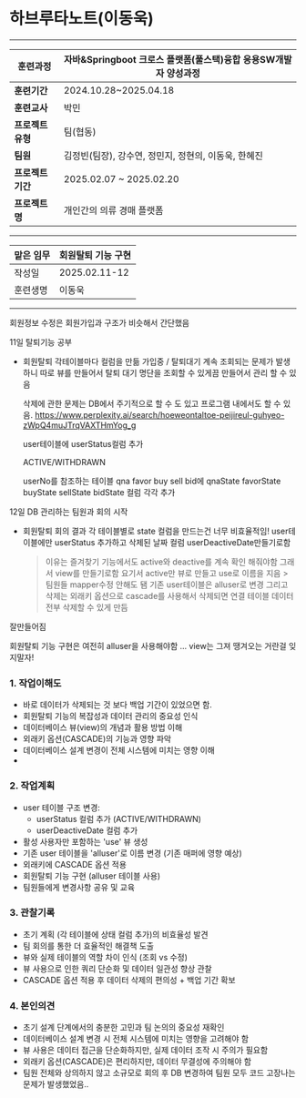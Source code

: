 
# 하브루타노트(이동욱)

---

| **훈련과정** | 자바&Springboot 크로스 플랫폼(풀스택)융합 응용SW개발자 양성과정 |
| --- | --- |
| **훈련기간** | 2024.10.28~2025.04.18 |
| **훈련교사** | 박민 |
| **프로젝트 유형** | 팀(협동) |
| **팀원** | 김정빈(팀장), 강수연, 정민지, 정현의, 이동욱, 한혜진 |
| **프로젝트 기간** | 2025.02.07 ~ 2025.02.20 |
| **프로젝트명** | 개인간의 의류 경매 플랫폼 |

---

| 맡은 임무 | 회원탈퇴 기능 구현    |
| ----- | ------------- |
| 작성일   | 2025.02.11-12 |
| 훈련생명  | 이동욱           |

---


회원정보 수정은 회원가입과 구조가 비슷해서 간단했음

11일 탈퇴기능 공부
- 회원탈퇴
	각테이블마다 컬럼을 만듦 가입중 / 탈퇴대기
	계속 조회되는 문제가 발생하니
	따로 뷰를 만들어서 탈퇴 대기 명단을 조회할 수 있게끔 만들어서 관리 할 수 있음
	
	삭제에 관한 문제는
	DB에서 주기적으로 할 수 도 있고 프로그램 내에서도 할 수 있음.
https://www.perplexity.ai/search/hoeweontaltoe-peijireul-guhyeo-zWpQ4muJTrqVAXTHmYog_g

	user테이블에
	userStatus컬럼 추가
	
	ACTIVE/WITHDRAWN
	
	userNo를 참조하는 테이블 qna favor buy sell bid에
	qnaState favorState buyState sellState bidState  컬럼 각각 추가

12일 DB 관리하는 팀원과 회의 시작
- 회원탈퇴
 회의 결과
 각 테이블별로 state 컬럼을 만드는건 너무 비효율적임!
user테이블에만 userStatus 추가하고 삭제된 날짜  컬럼 userDeactiveDate만들기로함
	 >이유는 즐겨찾기 기능에서도 active와 deactive를 계속 확인 해줘야함
그래서 view를 만들기로함
	요기서 active만 뷰로 만들고 use로 이름을 지음 > 팀원들 mapper수정 안해도 됌
	기존 user테이블은 alluser로 변경
그리고 삭제는 외래키 옵션으로 cascade를 사용해서 삭제되면 연결 테이블 데이터 전부 삭제할 수 있게 만듬

잘만들어짐

회원탈퇴 기능 구현은 여전히 alluser을 사용해야함 ... view는 그져 땡겨오는 거란걸 잊지말자!




### 1. 작업이해도

- 바로 데이터가 삭제되는 것 보다 백업 기간이 있었으면 함.
- 회원탈퇴 기능의 복잡성과 데이터 관리의 중요성 인식
- 데이터베이스 뷰(view)의 개념과 활용 방법 이해
- 외래키 옵션(CASCADE)의 기능과 영향 파악
- 데이터베이스 설계 변경이 전체 시스템에 미치는 영향 이해
- 
### 2. 작업계획


- user 테이블 구조 변경:
    - userStatus 컬럼 추가 (ACTIVE/WITHDRAWN)
    - userDeactiveDate 컬럼 추가
- 활성 사용자만 포함하는 'use' 뷰 생성
- 기존 user 테이블을 'alluser'로 이름 변경 (기존 매퍼에 영향 예상)
- 외래키에 CASCADE 옵션 적용
- 회원탈퇴 기능 구현 (alluser 테이블 사용)
- 팀원들에게 변경사항 공유 및 교육

### 3. 관찰기록

- 초기 계획 (각 테이블에 상태 컬럼 추가)의 비효율성 발견
- 팀 회의를 통한 더 효율적인 해결책 도출
- 뷰와 실제 테이블의 역할 차이 인식 (조회 vs 수정)
- 뷰 사용으로 인한 쿼리 단순화 및 데이터 일관성 향상 관찰
- CASCADE 옵션 적용 후 데이터 삭제의 편의성 + 백업 기간 확보

### 4. 본인의견

- 초기 설계 단계에서의 충분한 고민과 팀 논의의 중요성 재확인
- 데이터베이스 설계 변경 시 전체 시스템에 미치는 영향을 고려해야 함
- 뷰 사용은 데이터 접근을 단순화하지만, 실제 데이터 조작 시 주의가 필요함
- 외래키 옵션(CASCADE)은 편리하지만, 데이터 무결성에 주의해야 함
- 팀원 전체와 상의하지 않고 소규모로 회의 후 DB 변경하여 팀원 모두 코드 고장나는 문제가 발생했었음..